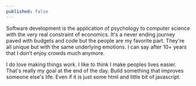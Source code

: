 ```yaml
---
published: false
---
```

Software development is the application of psychology to computer science with the very real constraint of economics.  It's a never ending journey paved with budgets and code but the people are my favorite part.  They're all unique but with the same underlying emotions.  I can say after 10+ years that I don't enjoy crowds much anymore. 

I do love making things work.  I like to think I make peoples lives easier.  That's really my goal at the end of the day.  Build something that improves someone else's life. Even if it is just some html and little bit of javascript.

